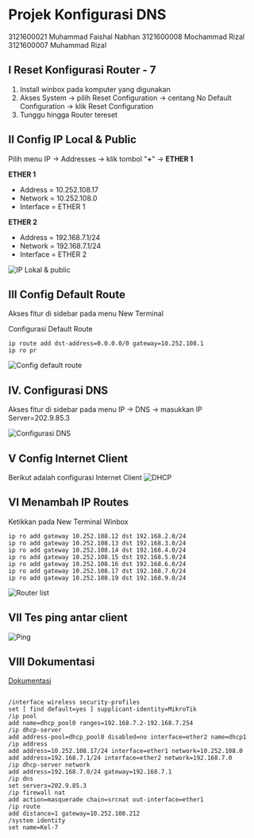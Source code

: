 # Projek Konfigurasi DNS
3121600021 Muhammad Faishal Nabhan
3121600008 Mochammad Rizal
3121600007 Muhammad Rizal	


## **I** Reset Konfigurasi Router - 7
1. Install winbox pada komputer yang digunakan
2. Akses System -> pilih Reset Configuration -> centang No Default Configuration -> klik Reset Configuration
3. Tunggu hingga Router tereset

## **II** Config IP Local & Public

Pilih menu IP -> Addresses -> klik tombol "**+**" -> **ETHER 1**

**ETHER 1**

 - Address = 10.252.108.17
 - Network = 10.252.108.0
 - Interface = ETHER 1

**ETHER 2**
-   Address = 192.168.7.1/24
-   Network = 192.168.7.1/24
-   Interface = ETHER 2

![IP Lokal & public](https://raw.githubusercontent.com/rizal15D/WorkshopAdministrasiJaringan/main/Minggu%203/assets/IP%20lokal%20%26%20public.png)

## **III** Config Default Route

Akses fitur di sidebar pada menu New Terminal

Configurasi Default Route

    ip route add dst-address=0.0.0.0/0 gateway=10.252.108.1
    ip ro pr
![Config default route](https://raw.githubusercontent.com/rizal15D/WorkshopAdministrasiJaringan/main/Minggu%203/assets/Screenshot%202023-03-10%20151932%20(2).png)
## **IV**. Configurasi DNS

Akses fitur di sidebar pada menu IP -> DNS -> masukkan IP Server=202.9.85.3

![Configurasi DNS](https://raw.githubusercontent.com/rizal15D/WorkshopAdministrasiJaringan/main/Minggu%203/assets/dns.png)

## **V** Config Internet Client

Berikut adalah configurasi Internet Client
![DHCP](https://raw.githubusercontent.com/rizal15D/WorkshopAdministrasiJaringan/main/Minggu%203/assets/dhcp%20server.png)

## **VI** Menambah IP Routes

Ketikkan pada New Terminal Winbox

    ip ro add gateway 10.252.108.12 dst 192.168.2.0/24
    ip ro add gateway 10.252.108.13 dst 192.168.3.0/24
    ip ro add gateway 10.252.108.14 dst 192.168.4.0/24
    ip ro add gateway 10.252.108.15 dst 192.168.5.0/24
    ip ro add gateway 10.252.108.16 dst 192.168.6.0/24
    ip ro add gateway 10.252.108.17 dst 192.168.7.0/24
    ip ro add gateway 10.252.108.19 dst 192.168.9.0/24
![Router list](https://raw.githubusercontent.com/rizal15D/WorkshopAdministrasiJaringan/main/Minggu%203/assets/Config%20default%20route%20%26%20routing%20table.png)

## **VII** Tes ping antar client
![Ping](https://raw.githubusercontent.com/rizal15D/WorkshopAdministrasiJaringan/main/Minggu%203/assets/pingg.png)
## **VIII** Dokumentasi

[Dokumentasi](https://drive.google.com/file/d/1NXB4yPU9dC1U83fsOYPHV4S4TIG1pC6E/view?usp=share_link)

```console

/interface wireless security-profiles
set [ find default=yes ] supplicant-identity=MikroTik
/ip pool
add name=dhcp_pool0 ranges=192.168.7.2-192.168.7.254
/ip dhcp-server
add address-pool=dhcp_pool0 disabled=no interface=ether2 name=dhcp1
/ip address
add address=10.252.108.17/24 interface=ether1 network=10.252.108.0
add address=192.168.7.1/24 interface=ether2 network=192.168.7.0
/ip dhcp-server network
add address=192.168.7.0/24 gateway=192.168.7.1
/ip dns
set servers=202.9.85.3
/ip firewall nat
add action=masquerade chain=srcnat out-interface=ether1
/ip route
add distance=1 gateway=10.252.108.212
/system identity
set name=Kel-7
```